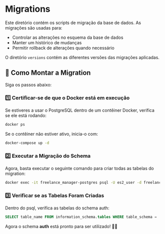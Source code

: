# Migrations

Este diretório contém os scripts de migração da base de dados. As migrações são usadas para:
- Controlar as alterações no esquema da base de dados
- Manter um histórico de mudanças
- Permitir rollback de alterações quando necessário

O diretório `versions` contém as diferentes versões das migrações aplicadas.

## 🚀 Como Montar a Migration

Siga os passos abaixo:

### **1️⃣ Certificar-se de que o Docker está em execução**
Se estiveres a usar o PostgreSQL dentro de um contêiner Docker, verifica se ele está rodando:
```sh
docker ps
```
Se o contêiner não estiver ativo, inicia-o com:
```sh
docker-compose up -d
```

### **2️⃣ Executar a Migração do Schema**
Agora, basta executar o seguinte comando para criar todas as tabelas do migration:
```sh
docker exec -it freelance_manager-postgres psql -U es2_user -d freelancemanager_db_dev -f /database/migrations/<nome>.sql
```

### **3️⃣ Verificar se as Tabelas Foram Criadas**
Dentro do psql, verifica as tabelas do schema auth:

```sql
SELECT table_name FROM information_schema.tables WHERE table_schema = 'schema_name';
```
Agora o schema **auth** está pronto para ser utilizado! 🚀🔥